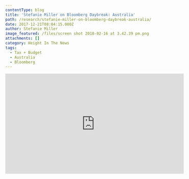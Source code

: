 ```yaml
---
contentType: blog
title: 'Stefanie Miller on Bloomberg Daybreak: Australia'
path: /research/stefanie-miller-on-bloomberg-daybreak-australia/
date: 2017-12-21T08:04:15.000Z
author: Stefanie Miller
image_featured: /files/screen shot 2018-02-16 at 3.42.39 pm.png
attachments: []
category: Height In The News
tags:
  - Tax + Budget
  - Australia
  - Bloomberg
---
```

<iframe width="560" height="315" src="https://www.youtube.com/embed/CB2QPSYaB6Q?ecver=1" frameborder="0" allow="autoplay; encrypted-media" allowfullscreen></iframe>
